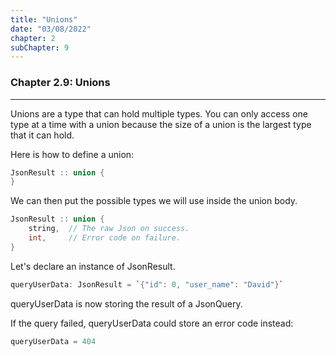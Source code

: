 ```yaml
---
title: "Unions"
date: "03/08/2022"
chapter: 2
subChapter: 9
---
```


### Chapter 2.9: Unions
---

Unions are a type that can hold multiple types.
You can only access one type at a time with a union because the size of a union is the largest type that it can hold.

Here is how to define a union:
```cpp
JsonResult :: union {
}
```

We can then put the possible types we will use inside the union body.
```cpp
JsonResult :: union {
    string,  // The raw Json on success.
    int,     // Error code on failure.
}
```

Let's declare an instance of JsonResult.
```cpp
queryUserData: JsonResult = `{"id": 0, "user_name": "David"}`
```

queryUserData is now storing the result of a JsonQuery.

If the query failed, queryUserData could store an error code instead:
```cpp
queryUserData = 404
```